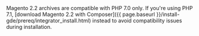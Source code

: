 <div markdown="1">

<div class="bs-callout bs-callout-warning" markdown="1">
Magento 2.2 archives are compatible with PHP 7.0 only. If you're using PHP 7.1, [download Magento 2.2 with Composer]({{ page.baseurl }}/install-gde/prereq/integrator_install.html) instead to avoid compatibility issues during installation.
</div>
</div>
